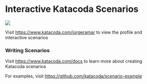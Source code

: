 # Interactive Katacoda Scenarios

[![](http://shields.katacoda.com/katacoda/jorgeramar/count.svg)](https://www.katacoda.com/jorgeramar "Get your profile on Katacoda.com")

Visit https://www.katacoda.com/jorgeramar to view the profile and interactive scenarios

### Writing Scenarios
Visit https://www.katacoda.com/docs to learn more about creating Katacoda scenarios

For examples, visit https://github.com/katacoda/scenario-example
